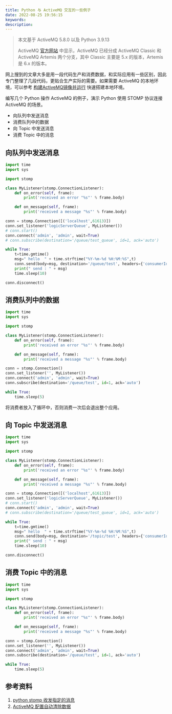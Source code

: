 ```yaml
---
title: Python 与 ActiveMQ 交互的一些例子
date: 2022-08-25 19:56:15
keywords:
description:
---
```


> 本文基于 ActiveMQ 5.8.0 以及 Python 3.9.13
>
> ActiveMQ [官方网站](https://activemq.apache.org/) 中显示，ActiveMQ 已经分成 ActiveMQ Classic 和 ActiveMQ Artemis 两个分支，其中 Classic 主要是 5.x 的版本，Artemis 是 6.x 的版本。

网上搜到的文章大多是用一段代码生产和消费数据，和实际应用有一些区别，因此专门整理了几段代码，更贴合生产实际的需要。如果需要 ActiveMQ 的本地环境，可以参考 [构建ActiveMQ镜像并运行](http://www.edulinks.cn/2021/10/21/20211021-make-activemq-docker-image/) 快速搭建本地环境。

编写几个 Python 操作 ActiveMQ 的例子，演示 Python 使用 STOMP 协议连接 ActiveMQ 的场景。

* 向队列中发送消息
* 消费队列中的数据
* 向 Topic 中发送消息
* 消费 Topic 中的消息

## 向队列中发送消息

```python
import time
import sys

import stomp

class MyListener(stomp.ConnectionListener):
    def on_error(self, frame):
        print('received an error "%s"' % frame.body)

    def on_message(self, frame):
        print('received a message "%s"' % frame.body)

conn = stomp.Connection([('localhost',61613)])
conn.set_listener('logicServerQueue', MyListener())
# conn.start()
conn.connect('admin', 'admin', wait=True)
# conn.subscribe(destination='/queue/test_queue', id=1, ack='auto')

while True:
    t=time.gmtime()
    msg=" hello  " + time.strftime("%Y-%m-%d %H:%M:%S",t)
    conn.send(body=msg, destination='/queue/test', headers={'consumerId': 'qmsg_producer'})
    print(" send : " + msg)
    time.sleep(10)

conn.disconnect()
```

## 消费队列中的数据

```python
import time
import sys

import stomp

class MyListener(stomp.ConnectionListener):
    def on_error(self, frame):
        print('received an error "%s"' % frame.body)

    def on_message(self, frame):
        print('received a message "%s"' % frame.body)

conn = stomp.Connection()
conn.set_listener('', MyListener())
conn.connect('admin', 'admin', wait=True)
conn.subscribe(destination='/queue/test', id=1, ack='auto')

while True:
    time.sleep(5)
```

将消费者放入了循环中，否则消费一次后会退出整个应用。

## 向 Topic 中发送消息

```python
import time
import sys

import stomp

class MyListener(stomp.ConnectionListener):
    def on_error(self, frame):
        print('received an error "%s"' % frame.body)

    def on_message(self, frame):
        print('received a message "%s"' % frame.body)

conn = stomp.Connection([('localhost',61613)])
conn.set_listener('logicServerQueue', MyListener())
# conn.start()
conn.connect('admin', 'admin', wait=True)
# conn.subscribe(destination='/queue/test_queue', id=1, ack='auto')

while True:
    t=time.gmtime()
    msg=" hello  " + time.strftime("%Y-%m-%d %H:%M:%S",t)
    conn.send(body=msg, destination='/topic/test', headers={'consumerId': 'topic_producer'})
    print(" send : " + msg)
    time.sleep(10)

conn.disconnect()
```

## 消费 Topic 中的消息

```python
import time
import sys

import stomp

class MyListener(stomp.ConnectionListener):
    def on_error(self, frame):
        print('received an error "%s"' % frame.body)

    def on_message(self, frame):
        print('received a message "%s"' % frame.body)

conn = stomp.Connection()
conn.set_listener('', MyListener())
conn.connect('admin', 'admin', wait=True)
conn.subscribe(destination='/queue/test', id=1, ack='auto')

while True:
    time.sleep(5)
```

## 参考资料

1. [python stomp 收发指定的消息](https://blog.csdn.net/benhuo931115/article/details/77030869)
1. [ActiveMQ 配置自动清除数据](https://blog.csdn.net/vtopqx/article/details/51788065)

